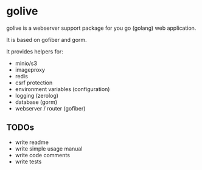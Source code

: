 # golive

golive is a webserver support package for you go (golang) web application.

It is based on gofiber and gorm.

It provides helpers for:

- minio/s3
- imageproxy
- redis
- csrf protection
- environment variables (configuration)
- logging (zerolog)
- database (gorm)
- webserver / router (gofiber)

## TODOs

- write readme
- write simple usage manual
- write code comments
- write tests

